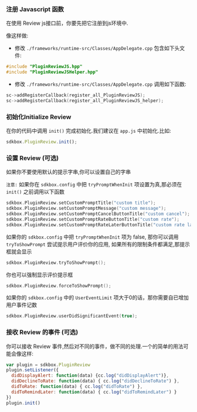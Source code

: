### 注册 Javascript 函数
在使用 Review js接口前，你要先把它注册到js环境中.

像这样做:
* 修改 `./frameworks/runtime-src/Classes/AppDelegate.cpp` 包含如下头文件:
```cpp
#include "PluginReviewJS.hpp"
#include "PluginReviewJSHelper.hpp"
```

* 修改 `./frameworks/runtime-src/Classes/AppDelegate.cpp` 调用如下函数:
```cpp
sc->addRegisterCallback(register_all_PluginReviewJS);
sc->addRegisterCallback(register_all_PluginReviewJS_helper);
```

### 初始化Initialize Review
在你的代码中调用 `init()` 完成初始化.我们建议在 `app.js` 中初始化.比如:
```javascript
sdkbox.PluginReview.init();
```

### 设置 Review (可选)
如果你不要使用默认的提示字串,你可以设置自己的字串

`注意:` 如果你在 `sdkbox.config` 中把 `tryPromptWhenInit` 项设置为真,那必须在 `init()` 之前调用以下函数
```cpp
sdkbox.PluginReview.setCustomPromptTitle("custom title");
sdkbox.PluginReview.setCustomPromptMessage("custom message");
sdkbox.PluginReview.setCustomPromptCancelButtonTitle("custom cancel");
sdkbox.PluginReview.setCustomPromptRateButtonTitle("custom rate");
sdkbox.PluginReview.setCustomPromptRateLaterButtonTitle("custom rate later");
```

如果你的 `sdkbox.config` 中把 `tryPromptWhenInit` 项为 false, 那你可以调用 `tryToShowPrompt` 尝试提示用户评价你的应用,
如果所有的限制条件都满足,那提示框就会显示
```cpp
sdkbox.PluginReview.tryToShowPrompt();
```

你也可以强制显示评价提示框
```cpp
sdkbox.PluginReview.forceToShowPrompt();
```

如果你的 `sdkbox.config` 中的 `UserEventLimit` 项大于0的话，那你需要自已增加用户事件记数
```cpp
sdkbox.PluginReview.userDidSignificantEvent(true);
```

### 接收 Review 的事件 (可选)
你可以接收 Review 事件,然后对不同的事件，做不同的处理.一个的简单的用法可能会像这样:
```javascript
var plugin = sdkbox.PluginReview
plugin.setListener({
  didDisplayAlert: function(data) {cc.log("didDisplayAlert")},
  didDeclineToRate: function(data) { cc.log("didDeclineToRate") },
  didToRate: function(data) { cc.log("didToRate") },
  didToRemindLater: function(data) { cc.log("didToRemindLater") }
})
plugin.init()
```
